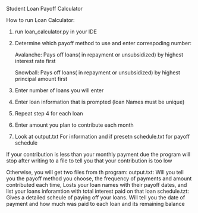 Student Loan Payoff Calculator

How to run Loan Calculator:
1. run loan_calculator.py in your IDE
2. Determine which payoff method to use and enter correspoding number:

   Avalanche: Pays off loans( in repayment or unsubsidized) by highest interest rate first

   Snowball: Pays off loans( in repayment or unsubsidized) by highest principal amount first
4. Enter number of loans you will enter
5. Enter loan information that is prompted
   (loan Names must be unique)
6. Repeat step 4 for each loan 
7. Enter amount you plan to contribute each month
8. Look at output.txt For information and if presetn schedule.txt for payoff schedule

If your contribution is less than your monthly payment due the program will stop after writing to a file to tell you that your contribution is too low

Otherwise, you will get two files from th program:
  output.txt: Will you tell you the payoff method you choose, the frequency of payments and amount contributed each time, Losts your loan names with their payoff dates, and list your loans inforamtion with total interest paid on that loan
  schedule.tzt: Gives a detailed scheule of paying off your loans. Will tell you the date of payment and how much was paid to each loan and its remaining balance
